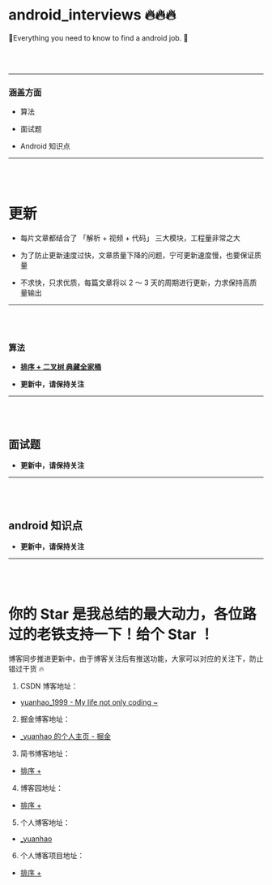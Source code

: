 # android_interviews 🔥🔥🔥

🚀Everything you need to know to find a android job. 🚀

<br>
<br>

----

### 涵盖方面

- 算法 

- 面试题 

- Android 知识点

----

<br>
<br>

# 更新

- 每片文章都结合了 「解析 + 视频 + 代码」 三大模块，工程量非常之大

- 为了防止更新速度过快，文章质量下降的问题，宁可更新速度慢，也要保证质量

- 不求快，只求优质，每篇文章将以 2 ～ 3 天的周期进行更新，力求保持高质量输出

----

<br>
<br>

### 算法

- **[排序 + 二叉树 典藏全家桶](https://github.com/FishInWater-1999/android_interviews/blob/master/%E7%AE%97%E6%B3%95/%E8%B6%85%E9%AB%98%E9%A2%91%E7%AE%97%E6%B3%95/%E6%8E%92%E5%BA%8F%20%2B%20%E4%BA%8C%E5%8F%89%E6%A0%91%20%E5%85%B8%E8%97%8F%E5%85%A8%E5%AE%B6%E6%A1%B6.md)**

- **更新中，请保持关注**

----

<br>
<br>

## 面试题

- **更新中，请保持关注**

----

<br>
<br>

## android 知识点

- **更新中，请保持关注**

----

<br>
<br>

# 你的 Star 是我总结的最大动力，各位路过的老铁支持一下！给个 Star ！

博客同步推进更新中，由于博客关注后有推送功能，大家可以对应的关注下，防止错过干货 🔥

1. CSDN 博客地址：
- [yuanhao_1999 - My life not only coding ~](https://blog.csdn.net/qq_43377749)

2. 掘金博客地址：
- [_yuanhao 的个人主页 - 掘金](https://juejin.im/user/5d00b2ee6fb9a07ef5622eed)

3. 简书博客地址：
- [排序 + ](https://github.com/FishInWater-1999/SQLiteSample)

4. 博客园地址：
- [排序 + ](https://github.com/FishInWater-1999/SQLiteSample)

5. 个人博客地址：
- [_yuanhao](https://fishinwater-1999.github.io/)

6. 个人博客项目地址：
- [排序 + ](https://github.com/FishInWater-1999/SQLiteSample)

<br>
